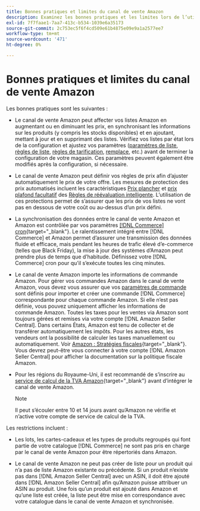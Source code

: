 ```yaml
---
title: Bonnes pratiques et limites du canal de vente Amazon
description: Examinez les bonnes pratiques et les limites lors de l’utilisation du canal de vente Amazon pour Adobe Commerce et Magento Open Source.
exl-id: 7f7faae1-7aa7-413c-b534-1039e6a35173
source-git-commit: 2c753ec5f6f4cd509e61b4875e09e9a1a2577ee7
workflow-type: tm+mt
source-wordcount: '471'
ht-degree: 0%

---
```


# Bonnes pratiques et limites du canal de vente Amazon

Les bonnes pratiques sont les suivantes :

- Le canal de vente Amazon peut affecter vos listes Amazon en augmentant ou en diminuant les prix, en synchronisant les informations sur les produits (y compris les stocks disponibles) et en ajoutant, mettant à jour et en supprimant des listes. Vérifiez vos listes par état lors de la configuration et ajustez vos paramètres ([paramètres de liste](./listing-settings.md), [règles de liste](./listing-rules.md), [règles de tarification](./pricing-products.md), [remplace](./overrides.md), etc.) avant de terminer la configuration de votre magasin. Ces paramètres peuvent également être modifiés après la configuration, si nécessaire.

- Le canal de vente Amazon peut définir vos règles de prix afin d’ajuster automatiquement le prix de votre offre. Les mesures de protection des prix automatisés incluent les caractéristiques [Prix plancher](./floor-price.md) et [prix plafond facultatif](./optional-ceiling-price.md) des [Règles de réévaluation intelligente](./intelligent-repricing-rules.md). L’utilisation de ces protections permet de s’assurer que les prix de vos listes ne vont pas en dessous de votre coût ou au-dessus d’un prix défini.

- La synchronisation des données entre le canal de vente Amazon et Amazon est contrôlée par vos paramètres [[!DNL Commerce] cron](https://docs.magento.com/user-guide/system/cron.html){target=&quot;_blank&quot;}. Le ralentissement intégré entre [!DNL Commerce] et Amazon permet d’assurer une transmission des données fluide et efficace, mais pendant les heures de trafic élevé d’e-commerce (telles que Black Friday), la mise à jour des systèmes d’Amazon peut prendre plus de temps que d’habitude. Définissez votre [!DNL Commerce] cron pour qu’il s’exécute toutes les cinq minutes.

- Le canal de vente Amazon importe les informations de commande Amazon. Pour gérer vos commandes Amazon dans le canal de vente Amazon, vous devez vous assurer que vos [paramètres de commande](./order-settings.md) sont définis pour importer et créer une commande [!DNL Commerce] correspondante pour chaque commande Amazon. Si elle n’est pas définie, vous pouvez uniquement afficher les informations de commande Amazon. Toutes les taxes pour les ventes via Amazon sont toujours gérées et remises via votre compte [!DNL Amazon Seller Central]. Dans certains États, Amazon est tenu de collecter et de transférer automatiquement les impôts. Pour les autres états, les vendeurs ont la possibilité de calculer les taxes manuellement ou automatiquement. Voir [Amazon : Stratégies fiscales](https://sellercentral.amazon.com/gp/help/external/help.html?itemID=200405820&amp;language=en_US/){target=&quot;_blank&quot;}. Vous devrez peut-être vous connecter à votre compte [!DNL Amazon Seller Central] pour afficher la documentation sur la politique fiscale Amazon.

- Pour les régions du Royaume-Uni, il est recommandé de s’inscrire au [service de calcul de la TVA Amazon](https://sell.amazon.co.uk/learn/vat-resources/){target=&quot;_blank&quot;} avant d’intégrer le canal de vente Amazon.


   >[!NOTE]
   >
   >Il peut s’écouler entre 10 et 14 jours avant qu’Amazon ne vérifie et n’active votre compte de service de calcul de la TVA.

Les restrictions incluent :

- Les lots, les cartes-cadeaux et les types de produits regroupés qui font partie de votre catalogue [!DNL Commerce] ne sont pas pris en charge par le canal de vente Amazon pour être répertoriés dans Amazon.

- Le canal de vente Amazon ne peut pas créer de liste pour un produit qui n’a pas de liste Amazon existante ou précédente. Si un produit n’existe pas dans [!DNL Amazon Seller Central] avec un ASIN, il doit être ajouté dans [!DNL Amazon Seller Central] afin qu’Amazon puisse attribuer un ASIN au produit. Une fois qu’un produit est ajouté dans Amazon et qu’une liste est créée, la liste peut être mise en correspondance avec votre catalogue dans le canal de vente Amazon et synchronisée.
